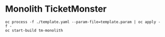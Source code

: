 # Monolith TicketMonster

```
oc process -f ./template.yaml --param-file=template.param | oc apply -f -
oc start-build tm-monolith
```